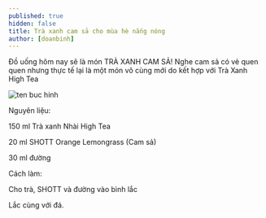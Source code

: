 ```yaml
---
published: true
hidden: false
title: Trà xanh cam sả cho mùa hè nắng nóng
author: [doanbinh] 
---
```



Đồ uống hôm nay sẽ là món TRÀ XANH CAM SẢ! Nghe cam sả có vẻ quen quen nhưng thực tế lại là một món vô cùng mới do kết hợp với Trà Xanh High Tea

![ten buc hinh](https://blog.beemart.vn/wp-content/uploads/2017/04/cong-thuc-tra-dao-cam-sa-mat-lanh-cho-ngay-he-nong-nuc-5.jpg "ten buc hinh")

Nguyên liệu:

150 ml Trà xanh Nhài High Tea

20 ml SHOTT Orange Lemongrass (Cam sả)

30 ml đường

Cách làm:

Cho trà, SHOTT và đường vào bình lắc

Lắc cùng với đá.